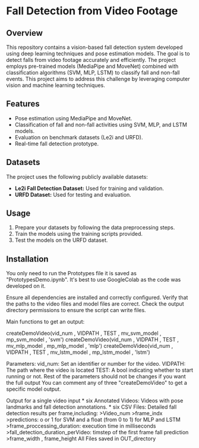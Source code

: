 # Fall Detection from Video Footage

## Overview
This repository contains a vision-based fall detection system developed using deep learning techniques and pose estimation models. The goal is to detect falls from video footage accurately and efficiently. The project employs pre-trained models (MediaPipe and MoveNet) combined with classification algorithms (SVM, MLP, LSTM) to classify fall and non-fall events.
This project aims to address this challenge by leveraging computer vision and machine learning techniques.

## Features
- Pose estimation using MediaPipe and MoveNet.
- Classification of fall and non-fall activities using SVM, MLP, and LSTM models.
- Evaluation on benchmark datasets (Le2i and URFD).
- Real-time fall detection prototype.


## Datasets
The project uses the following publicly available datasets:
- **Le2i Fall Detection Dataset:** Used for training and validation.
- **URFD Dataset:** Used for testing and evaluation.

## Usage
1. Prepare your datasets by following the data preprocessing steps.
2. Train the models using the training scripts provided.
3. Test the models on the URFD dataset.


## Installation
You only need to run the Prototypes file it is saved as "PrototypesDemo.ipynb".
It's best to use GoogleColab as the code was developed on it. 

Ensure all dependencies are installed and correctly configured.
Verify that the paths to the video files and model files are correct.
Check the output directory permissions to ensure the script can write files.


Main functions to get an output:

createDemoVideo(vid_num , VIDPATH , TEST , mv_svm_model , mp_svm_model , 'svm')
createDemoVideo(vid_num , VIDPATH , TEST , mv_mlp_model , mp_mlp_model , 'mlp')
createDemoVideo(vid_num , VIDPATH , TEST , mv_lstm_model , mp_lstm_model , 'lstm')

Parameters:
vid_num: Set an identifier or number for the video.
VIDPATH: The path where the video is located
TEST:  A bool indicating whether to start running or not.
Rest of the parameters should not be changes if you want the full output
You can comment any of three "createDemoVideo" to get a specific model output.

Output for a single video input
	* six Annotated Videos: Videos with pose landmarks and fall detection annotations.
	* six CSV Files: Detailed fall detection results per frame,including:
			>Video_num
			>frame_indx	
			>predictions: o or 1 for SVM and a float (from 0 to 1) for MLP and LSTM	
			>frame_proccessing_duration: execution time in milliseconds
			>fall_detection_duration_perVideo: timstep of the first frame fall prediction	
			>frame_width , frame_height
All Files saved in OUT_directory
